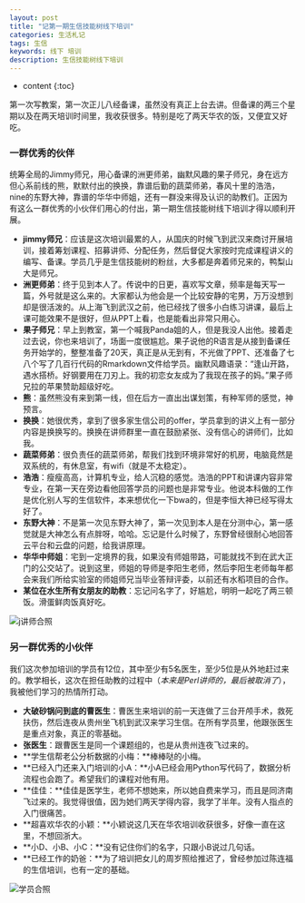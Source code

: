```yaml
---
layout: post
title: "记第一期生信技能树线下培训"
categories: 生活札记
tags: 生信
keywords: 线下 培训
description: 生信技能树线下培训
---
```


* content
{:toc}

第一次写教案，第一次正儿八经备课，虽然没有真正上台去讲。但备课的两三个星期以及在两天培训时间里，我收获很多。特别是吃了两天华农的饭，又便宜又好吃。





### 一群优秀的伙伴
统筹全局的Jimmy师兄，用心备课的洲更师弟，幽默风趣的果子师兄，身在远方但心系前线的熊，默默付出的换换，靠谱后勤的蔬菜师弟，春风十里的浩浩，nine的东野大神，靠谱的华华中师姐，还有一群没来得及认识的助教们。正因为有这么一群优秀的小伙伴们用心的付出，第一期生信技能树线下培训才得以顺利开展。

- **jimmy师兄**：应该是这次培训最累的人，从国庆的时候飞到武汉来商讨开展培训，接着筹划课程、招募讲师、分配任务，然后督促大家按时完成课程讲义的编写、备课。学员几乎是生信技能树的粉丝，大多都是奔着师兄来的，鸭梨山大是师兄。
- **洲更师弟**：终于见到本人了。传说中的日更，喜欢写文章，频率是每天写一篇，外号就是这么来的。大家都认为他会是一个比较安静的宅男，万万没想到却是很活泼的。从上海飞到武汉之前，他已经找了很多小白练习讲课，最后上课可能效果不是很好，但从PPT上看，也是能看出非常只用心。
- **果子师兄**：早上到教室，第一个喊我Panda姐的人，但是我没人出他。接着走过去说，你也来培训了，场面一度很尴尬。果子说他的R语言是从接到备课任务开始学的，整整准备了20天，真正是从无到有，不光做了PPT、还准备了七八个写了几百行代码的Rmarkdown文件给学员。幽默风趣语录：“逢山开路，遇水搭桥。好钢要用在刀刃上。我的初恋女友成为了我现在孩子的妈。”果子师兄拉的苹果赞助超级好吃。
- **熊**：虽然熊没有来到第一线，但在后方一直出出谋划策，有种军师的感觉，神预言。
- **换换**：她很优秀，拿到了很多家生信公司的offer，学员拿到的讲义上有一部分内容是换换写的。换换在讲师群里一直在鼓励紧张、没有信心的讲师们，比如我。
- **蔬菜师弟**：很负责任的蔬菜师弟，帮我们找到环境非常好的机房，电脑竟然是双系统的，有休息室，有wifi（就是不太稳定）。
- **浩浩**：瘦瘦高高，计算机专业，给人沉稳的感觉。浩浩的PPT和讲课内容非常专业，在第一天在旁边看他回答学员的问题也是非常专业。他说本科做的工作是优化别人写的生信软件，本来想优化一下bwa的，但是李恒大神已经写得太好了。
- **东野大神**：不是第一次见东野大神了，第一次见到本人是在分测中心，第一感觉就是大神怎么有点胖呀，哈哈。忘记是什么时候了，东野曾经很耐心地回答云平台和云盘的问题，给我讲原理。
- **华华中师姐**：宅到一定境界的我，如果没有师姐带路，可能就找不到在武大正门的公交站了。说到这里，师姐的导师是李阳生老师，然后李阳生老师每年都会来我们所给实验室的师姐师兄当毕业答辩评委，以前还有水稻项目的合作。
- **某位在水生所有女朋友的助教**：忘记问名字了，好尴尬，明明一起吃了两三顿饭。滑蛋鲜肉饭真好吃。



![j讲师合照](http://o7zaxp1i2.bkt.clouddn.com/psb.jpg)

### 另一群优秀的小伙伴

我们这次参加培训的学员有12位，其中至少有5名医生，至少5位是从外地赶过来的。教学相长，这次在担任助教的过程中（_本来是Perl讲师的，最后被取消了_），我被他们学习的热情所打动。

- **大破砂锅问到底的曹医生**：曹医生来培训的前一天连做了三台开颅手术，救死扶伤，然后连夜从贵州坐飞机到武汉来学习生信。在所有学员里，他跟张医生是重点对象，真正的零基础。
- **张医生**：跟曹医生是同一个课题组的，也是从贵州连夜飞过来的。
- **学生信帮老公分析数据的小梅：**棒棒哒的小梅。
- **已经入门还来入门培训的小A：**小A已经会用Python写代码了，数据分析流程也会跑了。希望我们的课程对他有用。
- **佳佳：**佳佳是医学生，老师不想她来，所以她自费来学习，而且是同济南飞过来的。我觉得很值，因为她们两天学得内容，我学了半年。没有人指点的入门很痛苦。
- **超喜欢华农的小颖：**小颖说这几天在华农培训收获很多，好像一直在这里，不想回浙大。
- **小D、小B、小C：**没有记住你们的名字，只跟小B说过几句话。
- **已经工作的奶爸：**为了培训把女儿的周岁照给推迟了，曾经参加过陈连福的生信培训，也有一定的基础。

![学员合照](http://o7zaxp1i2.bkt.clouddn.com/xueyuan.jpg)